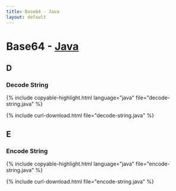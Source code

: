 ```yaml
---
title: Base64 - Java
layout: default
---
```


# Base64 - [Java](../)

## D

### Decode String

{% include copyable-highlight.html
    language="java"
    file="decode-string.java"
%}

{% include curl-download.html file="decode-string.java" %}

## E

### Encode String

{% include copyable-highlight.html
    language="java"
    file="encode-string.java"
%}

{% include curl-download.html file="encode-string.java" %}
